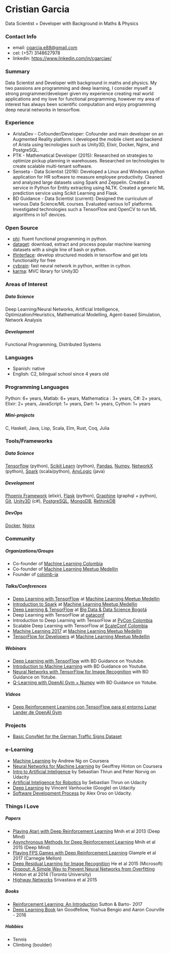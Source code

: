 # Cristian Garcia
Data Scientist + Developer with Background in Maths & Physics

### Contact Info
* email: cgarcia.e88@gmail.com
* cel: (+57) 3148627978
* linkedin: https://www.linkedin.com/in/cgarciae/

### Summary
Data Scientist and Developer with background in maths and physics. My two passions are programming and deep learning, I consider myself a strong programmer/developer given my experience creating real world applications and my love for functional programming, however my area of interest has always been scientific computation and enjoy programming deep neural networks in tensorflow.

### Experience
* AristaDev - Cofounder/Developer: Cofounder and main developer on an Augmented Reality platform. I developed the mobile client and backend of Arista using tecnologies such as Unity3D, Elixir, Docker, Nginx, and PostgreSQL.
* PTK - Mathematical Developer (2015): Researched on strategies to optimize pickup planning in warehouses. Researched on technologies to create scalable multi-tenant software.
* Senseta - Data Scientist (2016): Developed a Linux and Windows python application for HR software to measure employee productivity. Cleaned and analyzed large datasets using Spark and Zeppelin. Created a service in Python for Entity extracting using NLTK. Created a generic ML prediction service using Scikit Learning and Flask.
* BD Guidance - Data Scientist (current): Designed the curriculum of various Data Science/ML courses. Evaluated various IoT platforms. Investigated technologies such a TensorFlow and OpenCV to run ML algorithms in IoT devices.

### Open Source
* [phi](https://github.com/cgarciae/phi): fluent functional programming in python.
* [dataget](https://github.com/cgarciae/dataget): download, extract and process popular machine learning datasets with a single line of bash or python.
* [tfinterface](https://github.com/cgarciae/tfinterface): develop structured models in tensorflow and get lots functionality for free
* [cybrain](https://github.com/cgarciae/cybrain): fast neural network in python, written in cython.
* [karma](https://github.com/cgarciae/karma): MVC library for Unity3D

### Areas of Interest
##### Data Science
Deep Learning/Neural Networks, Artificial Intelligence, Optimization/Heuristics, Mathematical Modelling, Agent-based Simulation, Network Analysis
##### Development
Functional Programming, Distributed Systems

### Languages
* Spanish: native
* English: C2, bilingual school since 4 years old

### Programming Languages
Python: 6+ years, Matlab: 6+ years, Mathematica : 3+ years, C#: 2+ years, Elixir: 2+ years, JavaScript: 1+ years, Dart: 1+ years, Cython: 1+ years

##### Mini-projects
C, Haskell, Java, Lisp, Scala, Elm, Rust, Coq, Julia

### Tools/Frameworks
##### Data Science
[Tensorflow](https://www.tensorflow.org/) (python), [Scikit Learn](http://scikit-learn.org) (python), [Pandas](http://pandas.pydata.org/), [Numpy](http://www.numpy.org/), [NetworkX](https://networkx.github.io/) (python), [Spark](http://spark.apache.org/) (scala/python), [AnyLogic](http://www.anylogic.com/) (java)

##### Development
[Phoenix Framework](http://www.phoenixframework.org/) (elixir), [Flask](http://flask.pocoo.org/) (python), [Graphine](http://graphene-python.org/) (graphql + python), [Git](https://git-scm.com/), [Unity3D](https://unity3d.com/) (c#), [PostgreSQL](https://www.postgresql.org/), [MongoDB](https://www.mongodb.com/), [RethinkDB](https://github.com/rethinkdb/rethinkdb)

##### DevOps
[Docker](https://www.docker.com/), [Nginx](https://www.nginx.com/)

### Community
##### Organizations/Groups
* Co-founder of [Machine Learning Colombia](https://www.facebook.com/groups/1766056600304468)
* Co-founder of [Machine Learning Meetup Medellin](https://www.meetup.com/es-ES/ml-medellin)
* Founder of [colomb-ia](https://github.com/colomb-ia/mision-vision)

##### Talks/Conferences
* [Deep Learning with TensorFlow](https://www.meetup.com/es-ES/ml-medellin/events/231887878/) at [Machine Learning Meetup Medellin](https://www.meetup.com/es-ES/ml-medellin)
* [Introduction to Spark](https://www.meetup.com/es-ES/ml-medellin/events/232587669/) at [Machine Learning Meetup Medellin](https://www.meetup.com/es-ES/ml-medellin)
* [Deep Learning & TensorFlow](https://www.meetup.com/es-ES/Big-Data-Science-Bogota/events/233975872) at [Big Data & Data Science Bogotá](https://www.meetup.com/es-ES/Big-Data-Science-Bogota/)
* Deep Learning with TensorFlow at [pataconf](http://pataconf.com/)
* Introduction to Deep Learning with TensorFlow at [PyCon Colombia](http://www.pycon.co/)
* Scalable Deep Learning with TensorFlow at [ScaleConf Colombia](http://scaleconfco.com/)
* [Machine Learning 2017](https://www.meetup.com/es-ES/ml-medellin/events/235930594/) at [Machine Learning Meetup Medellin](https://www.meetup.com/es-ES/ml-medellin)
* [TensorFlow for Developers](https://www.meetup.com/es-ES/ml-medellin/events/238072044/) at [Machine Learning Meetup Medellin](https://www.meetup.com/es-ES/ml-medellin)

##### Webinars
* [Deep Learning with TensorFlow](https://www.youtube.com/watch?v=UYttzdEc1OI) with BD Guidance on Youtube.
* [Introduction to Machine Learning](https://www.youtube.com/watch?v=V1asbPsvHM4) with BD Guidance on Youtube.
* [Neural Networks with TensorFlow for Image Recognition](https://www.youtube.com/watch?v=gD_TJzzA29U) with BD Guidance on Yotube.
* [Q-Learning with OpenAI Gym + Numpy](https://www.youtube.com/watch?v=Shc-WIuP7oM) with BD Guidance on Yotube.

##### Videos
* [Deep Reinforcement Learning con TensorFlow para el entorno Lunar Lander de OpenAI Gym ](https://www.youtube.com/watch?v=oV2dqr2Fhek)

### Projects
* [Basic ConvNet for the German Traffic Signs Dataset](https://github.com/cgarciae/supervised-avanzado-german-traffic-signs/tree/feature/solucion-basica)

### e-Learning
* [Machine Learning](https://www.coursera.org/learn/machine-learning) by Andrew Ng on Coursera
* [Neural Networks for Machine Learning](https://www.coursera.org/learn/neural-networks) by Geoffrey Hinton on Coursera
* [Intro to Artificial Inteligence](https://www.udacity.com/course/intro-to-artificial-intelligence--cs271) by Sebastian Thrun and Peter Norvig on Udacity
* [Artificial Inteligence for Robotics](https://www.udacity.com/course/artificial-intelligence-for-robotics--cs373) by Sebastian Thrun on Udacity
* [Deep Learning](https://www.udacity.com/course/deep-learning--ud730) by Vincent Vanhoucke (Google) on Udacity
* [Software Development Process](https://www.udacity.com/course/software-development-process--ud805) by Alex Orso on Udacity.

### Things I Love
##### Papers
* [Playing Atari with Deep Reinforcement Learning](https://arxiv.org/pdf/1312.5602v1.pdf) Mnih et al 2013 (Deep Mind)
* [Asynchronous Methods for Deep Reinforcement Learning](https://arxiv.org/pdf/1602.01783.pdf) Mnih et al 2015 (Deep Mind)
* [Playing FPS Games with Deep Reinforcement Learning](http://www.cs.cmu.edu/~dchaplot/papers/aaai17_fps_games.pdf) Glample et al 2017 (Carnegie Mellon)
* [Deep Residual Learning for Image Recognition](https://arxiv.org/pdf/1512.03385.pdf) He et al 2015 (Microsoft)
* [Dropout: A Simple Way to Prevent Neural Networks from Overfitting](https://www.cs.toronto.edu/~hinton/absps/JMLRdropout.pdf) Hinton et al 2014 (Toronto University)
* [Highway Networks](https://arxiv.org/pdf/1505.00387.pdf) Srivastava et al 2015

##### Books
* [Reinforcement Learning: An Introduction](http://incompleteideas.net/sutton/book/bookdraft2016sep.pdf) Sutton & Barto- 2017
* [Deep Learning Book](http://www.deeplearningbook.org/) Ian Goodfellow, Yoshua Bengio and Aaron Courville - 2016

##### Hobbies
* Tennis
* Climbing (boulder)
